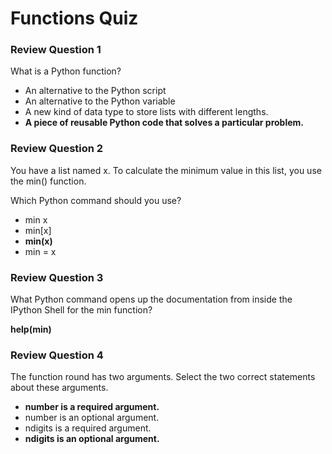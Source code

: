 # Functions Quiz

### Review Question 1

What is a Python function?

- An alternative to the Python script
- An alternative to the Python variable
- A new kind of data type to store lists with different lengths.
- **A piece of reusable Python code that solves a particular problem.**

### Review Question 2

You have a list named x. To calculate the minimum value in this list, you use the min() function.

Which Python command should you use?

- min x
- min[x]
- **min(x)**
- min = x

### Review Question 3

What Python command opens up the documentation from inside the IPython Shell for the min function?

**help(min)**

### Review Question 4

The function round has two arguments. Select the two correct statements about these arguments.

- **number is a required argument.**
- number is an optional argument.
- ndigits is a required argument.
- **ndigits is an optional argument.**